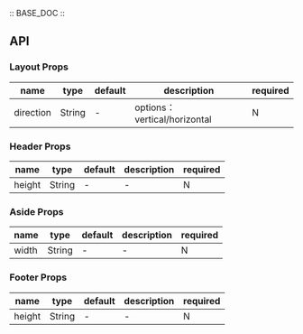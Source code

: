 :: BASE_DOC ::

## API

### Layout Props

name | type | default | description | required
-- | -- | -- | -- | --
direction | String | - | options：vertical/horizontal | N

### Header Props

name | type | default | description | required
-- | -- | -- | -- | --
height | String | - | \- | N

### Aside Props

name | type | default | description | required
-- | -- | -- | -- | --
width | String | - | \- | N

### Footer Props

name | type | default | description | required
-- | -- | -- | -- | --
height | String | - | \- | N

